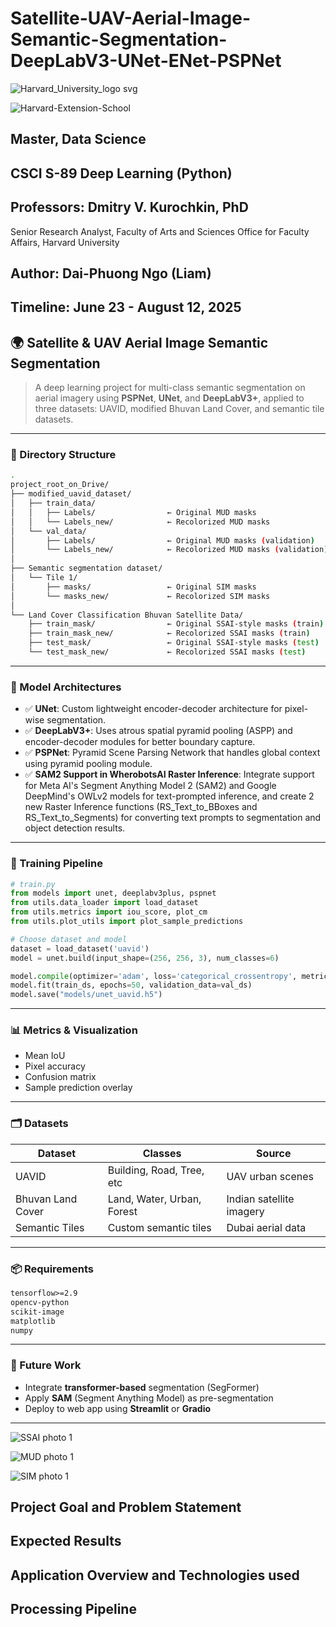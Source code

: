 # Satellite-UAV-Aerial-Image-Semantic-Segmentation-DeepLabV3-UNet-ENet-PSPNet


![Harvard_University_logo svg](https://github.com/user-attachments/assets/cf1e57fb-fe56-4e09-9a8b-eb8a87343825)

![Harvard-Extension-School](https://github.com/user-attachments/assets/59ea7d94-ead9-47c0-b29f-f29b14edc1e0)

## **Master, Data Science**

## CSCI S-89 **Deep Learning** (Python)

## Professors: Dmitry V. Kurochkin, PhD

Senior Research Analyst, Faculty of Arts and Sciences Office for Faculty Affairs, Harvard University

## Author: **Dai-Phuong Ngo (Liam)**

## Timeline: June 23 - August 12, 2025

## 🌍 Satellite & UAV Aerial Image Semantic Segmentation

> A deep learning project for multi-class semantic segmentation on aerial imagery using **PSPNet**, **UNet**, and **DeepLabV3+**, applied to three datasets: UAVID, modified Bhuvan Land Cover, and semantic tile datasets.

---

### 📂 Directory Structure

```bash
.
project_root_on_Drive/
├── modified_uavid_dataset/
│   ├── train_data/
│   │   ├── Labels/                ← Original MUD masks
│   │   └── Labels_new/            ← Recolorized MUD masks
│   └── val_data/
│       ├── Labels/                ← Original MUD masks (validation)
│       └── Labels_new/            ← Recolorized MUD masks (validation)
│
├── Semantic segmentation dataset/
│   └── Tile 1/
│       ├── masks/                 ← Original SIM masks
│       └── masks_new/             ← Recolorized SIM masks
│
└── Land Cover Classification Bhuvan Satellite Data/
    ├── train_mask/                ← Original SSAI-style masks (train)
    ├── train_mask_new/            ← Recolorized SSAI masks (train)
    ├── test_mask/                 ← Original SSAI-style masks (test)
    └── test_mask_new/             ← Recolorized SSAI masks (test)
```

---

### 🚀 Model Architectures

* ✅ **UNet**: Custom lightweight encoder-decoder architecture for pixel-wise segmentation.
* ✅ **DeepLabV3+**: Uses atrous spatial pyramid pooling (ASPP) and encoder-decoder modules for better boundary capture.
* ✅ **PSPNet**: Pyramid Scene Parsing Network that handles global context using pyramid pooling module.
* ✅ **SAM2 Support in WherobotsAI Raster Inference**: Integrate support for Meta AI's Segment Anything Model 2 (SAM2) and Google DeepMind's OWLv2 models for text-prompted inference, and create 2 new Raster Inference functions (RS_Text_to_BBoxes and RS_Text_to_Segments) for converting text prompts to segmentation and object detection results.
---

### 🧠 Training Pipeline

```python
# train.py
from models import unet, deeplabv3plus, pspnet
from utils.data_loader import load_dataset
from utils.metrics import iou_score, plot_cm
from utils.plot_utils import plot_sample_predictions

# Choose dataset and model
dataset = load_dataset('uavid')
model = unet.build(input_shape=(256, 256, 3), num_classes=6)

model.compile(optimizer='adam', loss='categorical_crossentropy', metrics=['accuracy', iou_score])
model.fit(train_ds, epochs=50, validation_data=val_ds)
model.save("models/unet_uavid.h5")
```

---

### 📊 Metrics & Visualization

* Mean IoU
* Pixel accuracy
* Confusion matrix
* Sample prediction overlay

---

### 🗂️ Datasets

| Dataset           | Classes                    | Source                   |
| ----------------- | -------------------------- | ------------------------ |
| UAVID             | Building, Road, Tree, etc  | UAV urban scenes         |
| Bhuvan Land Cover | Land, Water, Urban, Forest | Indian satellite imagery |
| Semantic Tiles    | Custom semantic tiles      | Dubai aerial data      |

---

### 📦 Requirements

```txt
tensorflow>=2.9
opencv-python
scikit-image
matplotlib
numpy
```

---

### 📌 Future Work

* Integrate **transformer-based** segmentation (SegFormer)
* Apply **SAM** (Segment Anything Model) as pre-segmentation
* Deploy to web app using **Streamlit** or **Gradio**

---

![SSAI photo 1](https://github.com/user-attachments/assets/b0b336cb-c934-4d97-882c-ff6ddb936437)

![MUD photo 1](https://github.com/user-attachments/assets/afa294e7-24d4-41b4-8c86-f6f64aaf0039)

![SIM photo 1](https://github.com/user-attachments/assets/1ac2de13-295e-4909-a70d-feee7a9b29d8)


## Project Goal and Problem Statement


## Expected Results


## Application Overview and Technologies used 

## Processing Pipeline

